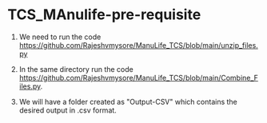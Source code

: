 # TCS_MAnulife-pre-requisite

1. We need to run the code https://github.com/Rajeshvmysore/ManuLife_TCS/blob/main/unzip_files.py 

2. In the same directory run the code https://github.com/Rajeshvmysore/ManuLife_TCS/blob/main/Combine_Files.py.

3. We will have a folder created as "Output-CSV" which contains the desired output in .csv format.
